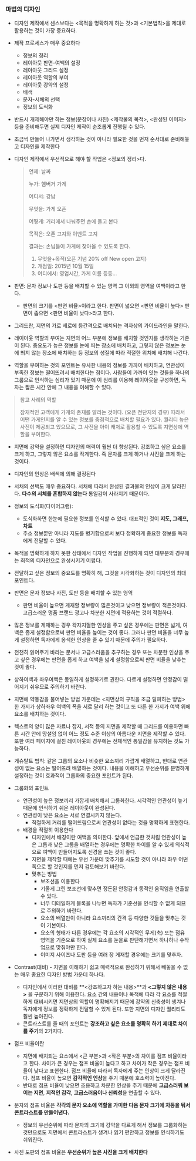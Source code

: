 

### 마법의 디자인

- 디자인 제작에서 센스보다는 <목적을 명확하게 하는 것>과 <기본법칙>을 제대로 활용하는 것이 가장 중요하다. 

- 제작 프로세스가 매우 중요하다

  - 정보의 정리
  - 레이아웃 판면-여백의 설정
  - 레아아웃 그리드 설정
  - 레이아웃 역할의 부여
  - 레이아웃 강약의 설정
  - 배색
  - 문자-서체의 선택
  - 정보의 도식화 

- 반드시 개제해야만 하는 정보(문장이나 사진) <제작물의 목적>, <완성된 이미지> 등을 준비해두면 실제 디자인 제작이 순조롭게 진행될 수 있다.

- 조금씩 만들어 나가면서 생각하는 것이 아니라 필요한 것을 먼저 순서대로 준비해놓고 디자인을 제작한다

- 디자인 제작에서 우선적으로 해야 할 작업은 <정보의 정리>다. 

  > 언제: 날짜
  >
  > 누가: 햄버거 가게
  >
  > 어디서: 강남
  >
  > 무엇을: 가게 오픈
  >
  > 어떻게: 거리에서 나눠주면 손에 들고 본다
  >
  > 목적은: 오픈 고지와 이벤트 고지
  >
  > 결과는: 손님들이 가게에 찾아올 수 있도록 한다.
  >
  > 1. 무엇을+목적(오픈 기념 20% off New open 고지)
  > 2. 개점일: 2015년 10월 15일
  > 3. 어디에서: 영업시간, 가게 이름 등등...

- 판면: 문자 정보나 도판 등을 배치할 수 있는 영역 그 이외의 영역을 여백이라고 한다. 

  - 판면의 크기를 <판면 비율>이라고 한다. 판면이 넓으면 <판면 비율이 높다> 판면이 좁으면 <판면 비율이 낮다>라고 한다.

- 그리드란, 지면의 가로 세로에 등간격으로 배치되는 격자상의 가이드라인을 말한다. 

- 레이아웃 역할의 부여는 지면의 어느 부분에 정보를 배치할 것인지를 생각하는 기준이 된다. 중요도가 높은 정보를 눈에 띄는 장소에 배치하고, 그렇지 않은 정보는 눈에 띄지 않는 장소에 배치하는 등 정보의 성질에 따라 적절한 위치에 배치해 나간다. 

- 역할을 부여하는 것의 포인트는 유사한 내용의 정보를 가까이 배치하고, 연관성이 부족한 정보는 떨어뜨려서 배치한다는 점이다. 사람들이 가까이 잇는 것들을 하나의 그룹으로 인식하는 심리가 있기 때문에 이 심리를 이용해 레이아웃을 구성하면, 독자는 짧은 시간 안에 그 내용을 이해할 수 있다. 



> 참고 사례의 역할
>
> 잠재적인 고객에게 가게의 존재를 알리는 것이다. (오픈 전단지의 경우) 따라서 어떤 가게인지를 알 수 있는 정보를 중점적으로 배치할 필요가 있다. 퀄리티 높은 사진이 제공되고 있으므로, 그 사진을 아이 캐처로 활용할 수 있도록 지면상에 역할을 부여한다. 



- 지면에 강약을 설정하면 디자인의 매력이 훨씬 더 향상된다. 강조하고 싶은 요소를 크게 하고, 그렇지 않은 요소를 작게한다. 즉 문자를 크게 하거나 사진을 크게 하는 것이다. 
- 디자인의 인상은 배색에 의해 결정된다
- 서채의 선택도 매우 중요하다. 서채에 따라서 완성된 결과물의 인상이 크게 달라진다. **다수의 서체를 혼합하지 않는다** 통일감이 사라지기 때문이다. 
- 정보의 도식화(다이어그램):
  - 도식화하면 한눈에 필요한 정보를 인식할 수 있다. 대표적인 것이 **지도, 그래프, 차트** 
  - 주소 정보뿐만 아니라 지도를 병기함으로써 보다 정확하게 중요한 정보를 독자에게 전달할 수 있다. 



- 목적을 명확하게 하지 못한 상태에서 디자인 작업을 진행하게 되면 대부분의 경우에는 최적의 디자인으로 완성시키기 어렵다. 
- 전달하고 싶은 정보의 중요도를 명확히 해, 그것을 시각화하는 것이 디자인의 최대 포인트다. 
- 판면은 문자 정보나 사진, 도판 등을 배치할 수 있는 영역
  - 판면 비율이 높으면 게재할 정보량이 많은것이고 낮으면 정보량이 적은것이다.고급스러운 명품 브랜드 광고나 차분한 지면에 적용하는 것이 적절하다. 
- 많은 정보를 게재하는 경우 왁자지껄한 인상을 주고 싶은 경우에는 판면은 넓게, 여백은 좁게 설정함으로써 판면 비율을 높이는 것이 좋다. 그러나 판면 비율을 너무 높게 설정하면 독자에게 옹색한 인상을 줄 수 있기 때문에 주의가 필요하다.
- 천천히 읽어주기 바라는 문서나 고급스러움을 추구하는 경우 또는 차분한 인상을 주고 싶은 경우에는 판면을 좁게 하고 여백을 넓게 설정함으로써 판면 비율을 낮추는 것이 좋다. 
- 상하여백과 좌우여백은 동일하게 설정하기르 권한다. 다르게 설정하면 안정감이 떨어지기 쉬우므로 주의하기 바란다. 
- 지면에 약동감을 불어넣는 방법 가운데는 <지면상의 규칙을 조금 탈피하는 방법> 한 가지가 상하좌우 여백의 폭을 서로 달리 하는 것이고 또 다른 한 가지가 여백 위에 요소를 배치하는 것이다. 

- 텍스트의 양이 많은 자료나 잡지, 서적 등의 지면을 제작할 때 그리드를 이용하면 빠른 시간 안에 망설임 없이 어느 정도 수준 이상의 아름다운 지면을 제작할 수 있다. 또한 여러 페이지에 걸친 레이아웃의 경우에는 전체적인 통일감을 유지하는 것도 가능하다. 

- 게슈탈트 법칙: 같은 그룹의 요소나 비슷한 요소끼리 가깝게 배열하고, 반대로 연관성이 없는 요소는 떨어뜨려 배열하는 것이다. 내용을 이해하고 우선순위를 분명하게 설정하는 것이 효과적이 그룹화의 중요한 포인트가 된다. 
- 그룹화의 포인트
  - 연관성이 높은 정보끼리 가깝게 배치해서 그룹화한다. 시각적인 연관성이 높기 때문에 인식하기 쉬운 레이아웃이 완성된다. 
  - 연관성이 낮은 요소는 서로 연결시키지 않는다. 
    - 적절하게 거리를 떨어뜨림으로써 연관성이 없다는 것을 명확하게 표현한다.
  - 배경을 적절히 이용한다
    - 디자인에서 배경이란 여백을 의미한다. 앞에서 언급한 것처럼 연관성이 높은 그룹과 낮은 그룹을 배열하는 경우에는 명확한 차이를 알 수 있게 의식적으로 여백이 만들어지도록 신경을 쓰는 것이 좋다. 
    - 지면을 제작할 때에는 우선 가운데 맞추기를 시도할 것이 아니라 좌우 어떤 쪽으로 할 것인지를 먼저 검토해보기 바란다. 
    - 맞추는 방법
      - 보조선을 이용한다
      - 기울게 그린 보조선에 맞추면 정돈된 안정감과 동적인 움직임을 연출할 수 있다.
      - 너무 디테일하게 블록을 나누면 독자가 기준선을 인식할 수 없게 되므로 주의하기 바란다.
      - 요소의 배열만이 아니라 요소끼리의 간격 등 다양한 것들을 맞추는 것이 기본이다.
      - 요소의 형태가 다른 경우에는 각 요소의 시각적인 무게(축) 또는 점유 영역을 기준으로 하여 실제 요소를 눈을로 판단해가면서 하나하나 수작업으로 맞춰야만 한다.
      - 이미지 사이즈나 도판 등을 여러 장 게재할 경우에는 크기를 맞추자.



- Contrast(대비) - 지면을 이해하기 쉽고 매력적으로 완성하기 위해서 빼놓을 수 없는 매우 종요한 디자인 방법 가운데 하나다. 
  - 디자인에서 이러한 대비를 **<강조하고자 하는 내용>**과 **<그렇지 않은 내용>** 을 구분하기 위해 이용한다. 요소 간의 내용이나 목적에 따라 각 요소를 적절하게 대비시키면 지면상의 역할이 명확해지기 때문에 강약의 신축성이 생겨나 독자에게 정보를 정확하게 전달할 수 있게 된다. 또한 지면의 디자인 퀄리티도 훨씬 높아진다. 
  - 콘트라스트를 줄 때의 포인트는 **강조하고 싶은 요소를 명확히 하기** **제대로 차이를 주기**의 2가지다. 
- 점프 비율이란
  - 지면에 배치되는 요소에서 <큰 부분>과 <작은 부분>의 차이를 점프 비율이라고 한다.  차이가 큰 경우는 점프 비율이 높다고 하고 차이가 작은 경우는 점프 비율이 낮다고 표현한다. 점프 비율에 따라서 독자에게 주는 인상이 크게 달라진다. 점프 비율이 높으면 **감각적인 인상**을 주기 때문에 호소력이 높아진다.
  - 반대로 점프 비율이 낮으면 조용하고 차분한 인상을 주기 때문에 **고급스러워 보이는 지면**, **지적인 감각**, **고급스러움이나 신뢰성**을 연출할 수 있다. 
- 문자의 점프 비율은 **각각의 문자 요소에 역할을 가미한 다음 문자 크기에 차등을 둬서 콘트라스트를 만들어낸다.** 
  - 정보의 우선순위에 따라 문자의 크기에 강약을 다르게 해서 정보를 그룹화하는 것만으로도 지면에서 콘트라스트가 생겨나 읽기 편안하고 정보를 인식하기도 쉬워진다.

- 사진 도판의 점프 비율은 **우선순위가 높은 사진을 크게 배치한다** 